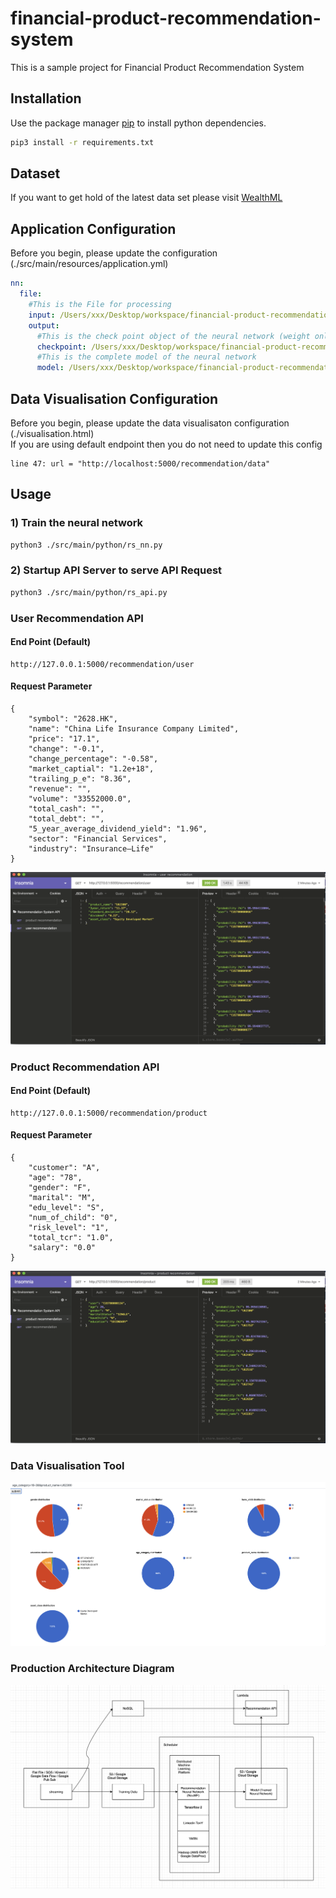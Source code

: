 # financial-product-recommendation-system
This is a sample project for Financial Product Recommendation System


## Installation
Use the package manager [pip](https://pip.pypa.io/en/stable/) to install python dependencies.

```bash
pip3 install -r requirements.txt
```

## Dataset
If you want to get hold of the latest data set please visit [WealthML](https://github.com/twinzom/WealthML)

## Application Configuration
Before you begin, please update the configuration (./src/main/resources/application.yml)
```yaml
nn:
  file:
    #This is the File for processing
    input: /Users/xxx/Desktop/workspace/financial-product-recommendation-system/src/main/resources/CUST_INVESTMENT.csv
    output:
      #This is the check point object of the neural network (weight only)
      checkpoint: /Users/xxx/Desktop/workspace/financial-product-recommendation-system/output/checkpoint/
      #This is the complete model of the neural network
      model: /Users/xxx/Desktop/workspace/financial-product-recommendation-system/output/model/recommendation_system_model/
```
## Data Visualisation Configuration
Before you begin, please update the data visualisaton configuration (./visualisation.html) <br/>
If you are using default endpoint then you do not need to update this config
```
line 47: url = "http://localhost:5000/recommendation/data"
```

## Usage
### 1) Train the neural network
```bash
python3 ./src/main/python/rs_nn.py
```
### 2) Startup API Server to serve API Request
```bash
python3 ./src/main/python/rs_api.py
```

### User Recommendation API
#### End Point (Default)
```
http://127.0.0.1:5000/recommendation/user
```
#### Request Parameter
```
{
	"symbol": "2628.HK",
	"name": "China Life Insurance Company Limited",
	"price": "17.1",
	"change": "-0.1",
	"change_percentage": "-0.58",
	"market_captial": "1.2e+18",
	"trailing_p_e": "8.36",
	"revenue": "",
	"volume": "33552000.0",
	"total_cash": "",
	"total_debt": "",
	"5_year_average_dividend_yield": "1.96",
	"sector": "Financial Services",
	"industry": "Insurance—Life"
}
```
![Image of User Recommendation API](api-doc/user_recommendation.png)

### Product Recommendation API
#### End Point (Default)
```
http://127.0.0.1:5000/recommendation/product
```
#### Request Parameter
```
{
	"customer": "A",
	"age": "78",
	"gender": "F",
	"marital": "M",
	"edu_level": "S",
	"num_of_child": "0",
	"risk_level": "1",
	"total_tcr": "1.0",
	"salary": "0.0"
}
```
![Image of Product Recommendation API](api-doc/product_recommendation.png)

### Data Visualisation Tool
![Image of Data Visualisation Tool](api-doc/visualisation.png)

### Production Architecture Diagram
![Image of Data Visualisation Tool](api-doc/architecture.png)
